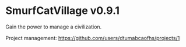 # SmurfCatVillage v0.9.1

Gain the power to manage a civilization.

Project management: https://github.com/users/dtumabcaofhs/projects/1
